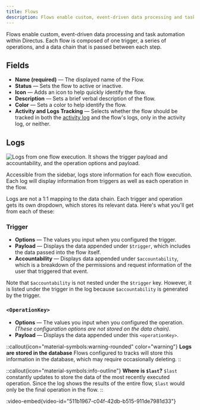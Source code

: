 ```yaml
---
title: Flows
description: Flows enable custom, event-driven data processing and task automation within Directus.
---
```


Flows enable custom, event-driven data processing and task automation within Directus. Each flow is composed of one trigger, a series of operations, and a data chain that is passed between each step.

## Fields

- **Name (required)** — The displayed name of the Flow.
- **Status** — Sets the flow to active or inactive.
- **Icon** — Adds an icon to help quickly identify the flow.
- **Description** — Sets a brief verbal description of the flow.
- **Color** — Sets a color to help identify the flow.
- **Activity and Logs Tracking** — Selects whether the flow should be tracked in both the [activity log](/guides/auth/accountability) and the flow's logs, only in the activity log, or neither.

## Logs

![Logs from one flow execution. It shows the trigger payload and accountability, and the operation options and payload.](/img/222e9acb-ae30-47be-b59f-0125c10fc58f.webp)

Accessible from the sidebar, logs store information for each flow execution. Each log will display information from
triggers as well as each operation in the flow.

Logs are not a 1:1 mapping to the data chain. Each trigger and operation gets its own dropdown, which stores its
relevant data. Here's what you'll get from each of these:

### Trigger

- **Options** — The values you input when you configured the trigger.
- **Payload** — Displays the data appended under `$trigger`, which includes the data passed into the flow itself.
- **Accountability** — Displays data appended under `$accountability`, which is a breakdown of the permissions and request information of the user that triggered that event.

Note that `$accountability` is not nested under the `$trigger` key. However, it is listed under the trigger in the log
because `$accountability` is generated by the trigger.

### `<OperationKey>`

- **Options** — The values you input when you configured the operation.\
  _(These configuration options are not stored on the data chain)_.
- **Payload** — Displays the data appended under this `<operationKey>`.

::callout{icon="material-symbols:warning-rounded" color="warning"}
**Logs are stored in the database**
Flows configured to tracks will store this information in the database, which may require occasionally deleting.
::

::callout{icon="material-symbols:info-outline"}
**Where is `$last`?**
`$last` constantly updates to store the data of the most recently executed operation. Since the log shows the results of the entire flow, `$last` would only be the final
operation in the flow.
::

:video-embed{video-id="511b1967-c04f-42db-b515-911de7981d33"}
